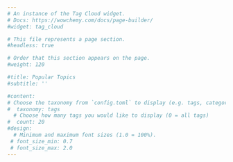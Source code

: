 ```yaml
---
# An instance of the Tag Cloud widget.
# Docs: https://wowchemy.com/docs/page-builder/
#widget: tag_cloud

# This file represents a page section.
#headless: true

# Order that this section appears on the page.
#weight: 120

#title: Popular Topics
#subtitle: ''

#content:
# Choose the taxonomy from `config.toml` to display (e.g. tags, categories)
#  taxonomy: tags
  # Choose how many tags you would like to display (0 = all tags)
#  count: 20
#design:
  # Minimum and maximum font sizes (1.0 = 100%).
 # font_size_min: 0.7
 # font_size_max: 2.0
---
```

